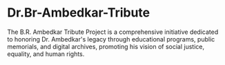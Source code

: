 # Dr.Br-Ambedkar-Tribute
The B.R. Ambedkar Tribute Project is a comprehensive initiative dedicated to honoring Dr. Ambedkar's legacy through educational programs, public memorials, and digital archives, promoting his vision of social justice, equality, and human rights. 
